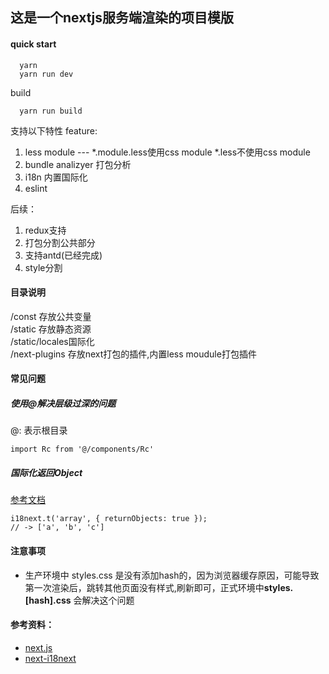 ## 这是一个nextjs服务端渲染的项目模版

#### quick start

```
  yarn
  yarn run dev
```
build
```
  yarn run build
```

支持以下特性 feature:
  1. less module --- *.module.less使用css module *.less不使用css module
  2. bundle analizyer 打包分析 
  3. i18n 内置国际化
  4. eslint

后续：
  1. redux支持
  2. 打包分割公共部分
  3. 支持antd(已经完成)
  4. style分割

#### 目录说明
/const 存放公共变量 <br>
/static 存放静态资源<br> 
/static/locales国际化 <br>
/next-plugins 存放next打包的插件,内置less moudule打包插件 <br>

#### 常见问题
##### 使用@解决层级过深的问题
@: 表示根目录
```
import Rc from '@/components/Rc'
```
##### 国际化返回Object
[参考文档](https://www.i18next.com/translation-function/objects-and-arrays)
```
i18next.t('array', { returnObjects: true });
// -> ['a', 'b', 'c']
```

#### 注意事项
- 生产环境中 styles.css 是没有添加hash的，因为浏览器缓存原因，可能导致第一次渲染后，跳转其他页面没有样式,刷新即可，正式环境中**styles.[hash].css** 会解决这个问题

#### 参考资料：
- [next.js](https://nextjs.org)
- [next-i18next](https://github.com/isaachinman/next-i18next)